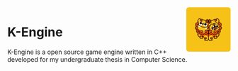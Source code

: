 <img src="_docs/img/logo.png" alt="BPM Game Engine Logo" align="right" width=100 />

# K-Engine

K-Engine is a open source game engine written in C++ developed for my undergraduate thesis in Computer Science.
